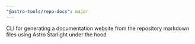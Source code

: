 ```yaml
---
"@astro-tools/repo-docs": major
---
```


CLI for generating a documentation website from the repository markdown files using Astro Starlight under the hood
